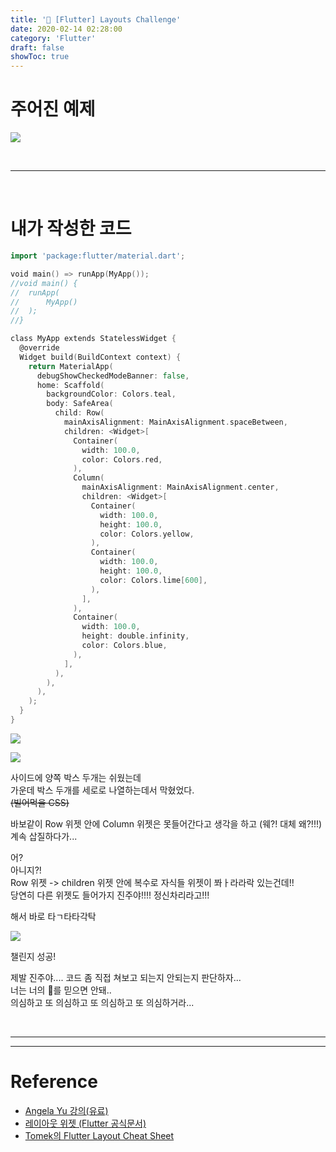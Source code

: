 ```yaml
---
title: '💎 [Flutter] Layouts Challenge'
date: 2020-02-14 02:28:00
category: 'Flutter'
draft: false 
showToc: true
---
```


# 주어진 예제

![](https://images.velog.io/images/chajanee/post/f71ddda6-1a16-4b97-98fe-f593ec479702/%E1%84%89%E1%85%B3%E1%84%8F%E1%85%B3%E1%84%85%E1%85%B5%E1%86%AB%E1%84%89%E1%85%A3%E1%86%BA%202020-02-14%20%E1%84%8B%E1%85%A9%E1%84%8C%E1%85%A5%E1%86%AB%202.29.04.png)

<br/>

---

<br/>

# 내가 작성한 코드


```go
import 'package:flutter/material.dart';

void main() => runApp(MyApp());
//void main() {
//  runApp(
//      MyApp()
//  );
//}

class MyApp extends StatelessWidget {
  @override
  Widget build(BuildContext context) {
    return MaterialApp(
      debugShowCheckedModeBanner: false,
      home: Scaffold(
        backgroundColor: Colors.teal,
        body: SafeArea(
          child: Row(
            mainAxisAlignment: MainAxisAlignment.spaceBetween,
            children: <Widget>[
              Container(
                width: 100.0,
                color: Colors.red,
              ),
              Column(
                mainAxisAlignment: MainAxisAlignment.center,
                children: <Widget>[
                  Container(
                    width: 100.0,
                    height: 100.0,
                    color: Colors.yellow,
                  ),
                  Container(
                    width: 100.0,
                    height: 100.0,
                    color: Colors.lime[600],
                  ),
                ],
              ),
              Container(
                width: 100.0,
                height: double.infinity,
                color: Colors.blue,
              ),
            ],
          ),
        ),
      ),
    );
  }
}

```

![](https://images.velog.io/images/chajanee/post/2f2caa23-cbd5-45eb-95a2-81dff334771c/%E1%84%89%E1%85%B3%E1%84%8F%E1%85%B3%E1%84%85%E1%85%B5%E1%86%AB%E1%84%89%E1%85%A3%E1%86%BA%202020-02-14%20%E1%84%8B%E1%85%A9%E1%84%8C%E1%85%A5%E1%86%AB%202.31.22.png)

![](https://images.velog.io/images/chajanee/post/90ea2284-82ab-4497-8ebb-bdbf374c1b37/%E1%84%89%E1%85%B3%E1%84%8F%E1%85%B3%E1%84%85%E1%85%B5%E1%86%AB%E1%84%89%E1%85%A3%E1%86%BA%202020-02-14%20%E1%84%8B%E1%85%A9%E1%84%8C%E1%85%A5%E1%86%AB%202.29.34.png)

사이드에 양쪽 박스 두개는 쉬웠는데  
가운데 박스 두개를 세로로 나열하는데서 막혔었다.  
~~(빌어먹을 CSS)~~

바보같이 Row 위젯 안에 Column 위젯은 못들어간다고 생각을 하고  (웨?! 대체 왜?!!!)  
계속 삽질하다가...  

어?  
아니지?!  
Row 위젯 -> children 위젯 안에 복수로 자식들 위젯이 쫘ㅏ라라락 있는건데!!  
당연히 다른 위젯도 들어가지 진주야!!!! 정신차리라고!!! 

해서 바로 타ㄱ타타각탁  

![](https://images.velog.io/images/chajanee/post/209606db-7b84-4883-bff8-44c2fb025812/C6anKxJXQAcSZ5Q.jpg)

챌린지 성공!  

제발 진주야.... 코드 좀 직접 쳐보고 되는지 안되는지 판단하자...  
너는 너의 🧠를 믿으면 안돼..   
의심하고 또 의심하고 또 의심하고 또 의심하거라... 



<br/>


---
---

# Reference  
- [Angela Yu 강의(유료)](https://www.udemy.com/course/flutter-bootcamp-with-dart/)
- [레이아웃 위젯 (Flutter 공식문서)](https://flutter.dev/docs/development/ui/widgets/layout)
- [Tomek의 Flutter Layout Cheat Sheet](https://medium.com/flutter-community/flutter-layout-cheat-sheet-5363348d037e)